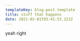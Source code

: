 ```yaml
---
templateKey: blog-post.template
title: stuff that happens
date: 2021-02-01T03:41:53.221Z
---
```

yeah right